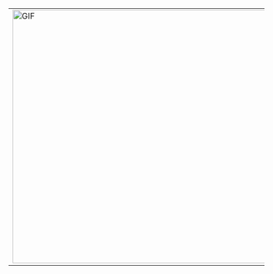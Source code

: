 <table>
  <tr>
    <td>
      <img src="https://github.com/user-attachments/assets/96bfee86-6009-4293-aa70-be5894df1c2c" alt="GIF" width="500"/>
    </td>
    <td>
      <ul>
         <li><i>Myself Anurag</i></li>
        <li><i>Field of Study: Computer Science</i></li>
        <li><i>Interests: Quite a loot</i></li>
      </ul>
    </td>
  </tr>
</table>
